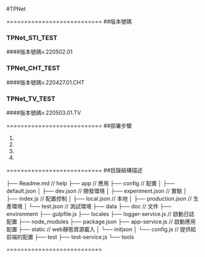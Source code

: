 #TPNet

===========================
##版本號碼
### TPNet_STI_TEST
####版本號碼v.220502.01
### TPNet_CHT_TEST
####版本號碼v.220427.01.CHT
### TPNet_TV_TEST
####版本號碼v.220503.01.TV

===========================
##部署步驟

1.

2.

3.

4.

===========================
##目錄結構描述

├── Readme.md                   // help
├── app                         // 應用
├── config                      // 配置
│   ├── default.json
│   ├── dev.json                // 開發環境
│   ├── experiment.json         // 實驗
│   ├── index.js                // 配置控制
│   ├── local.json              // 本地
│   ├── production.json         // 生產環境
│   └── test.json               // 測試環境
├── data
├── doc                         // 文件
├── environment
├── gulpfile.js
├── locales
├── logger-service.js           // 啟動日誌配置
├── node_modules
├── package.json
├── app-service.js              // 啟動應用配置
├── static                      // web靜態資源載入
│   └── initjson
│       └── config.js         // 提供給前端的配置
├── test
├── test-service.js
└── tools

===========================
